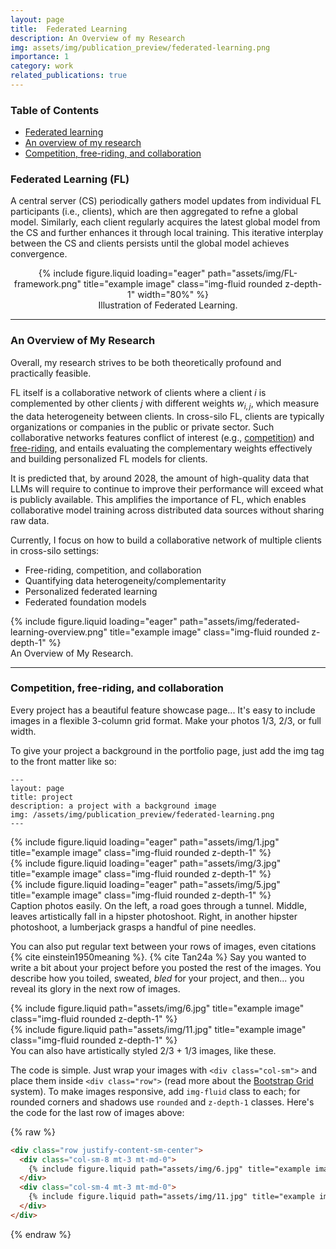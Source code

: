 ```yaml
---
layout: page
title:  Federated Learning
description: An Overview of my Research
img: assets/img/publication_preview/federated-learning.png
importance: 1
category: work
related_publications: true
---
```



### **Table of Contents**  
- [Federated learning](#FL)  
- [An overview of my research](#overview)
- [Competition, free-riding, and collaboration](#part1) 




### **Federated Learning (FL)**
<a id="FL"></a>  

A central server (CS) periodically gathers model updates from individual FL participants (i.e., clients), which are then aggregated to refne a global model. Similarly, each client regularly acquires the latest global model from the CS and further enhances it through local training. This iterative interplay between the CS and clients persists until the global model achieves convergence.

<div align="center">
<div class="row">
    <div class="col-sm mt-3 mt-md-0">
        {% include figure.liquid loading="eager" path="assets/img/FL-framework.png" title="example image" class="img-fluid rounded z-depth-1" width="80%" %}
    </div>
</div>
<div class="caption">
    Illustration of Federated Learning.
</div>
</div>

---

### **An Overview of My Research**
<a id="overview"></a>  

Overall, my research strives to be both theoretically profound and practically feasible. 



FL itself is a collaborative network of clients where a client $i$ is complemented by other clients $j$ with different weights $w_{i,j}$, which measure the data heterogeneity between clients. In cross-silo FL, clients are typically organizations or companies in the public or private sector. Such collaborative networks features conflict of interest (e.g., [competition](https://en.wikipedia.org/wiki/Coopetition)) and [free-riding](https://en.wikipedia.org/wiki/Free-rider_problem), and entails evaluating the complementary weights effectively and building personalized FL models for clients. 

It is predicted that, by around 2028, the amount of high-quality data that LLMs will require to continue to improve their performance will exceed what is publicly available. This  amplifies the importance of FL, which enables collaborative model training across distributed data sources without sharing raw data.


Currently, I focus on how to build a collaborative network of multiple clients in cross-silo settings:
<ul>
    <li>Free-riding, competition, and collaboration</li>
    <li>Quantifying data heterogeneity/complementarity</li>
    <li>Personalized federated learning</li>
    <li>Federated foundation models</li>
</ul>


<div class="row">
    <div class="col-sm mt-3 mt-md-0">
        {% include figure.liquid loading="eager" path="assets/img/federated-learning-overview.png" title="example image" class="img-fluid rounded z-depth-1" %}
    </div>
</div>
<div class="caption">
    An Overview of My Research.
</div>

---

### **Competition, free-riding, and collaboration**
<a id="part1"></a>  




Every project has a beautiful feature showcase page...
It's easy to include images in a flexible 3-column grid format.
Make your photos 1/3, 2/3, or full width.

To give your project a background in the portfolio page, just add the img tag to the front matter like so:

    ---
    layout: page
    title: project
    description: a project with a background image
    img: /assets/img/publication_preview/federated-learning.png
    ---

<div class="row">
    <div class="col-sm mt-3 mt-md-0">
        {% include figure.liquid loading="eager" path="assets/img/1.jpg" title="example image" class="img-fluid rounded z-depth-1" %}
    </div>
    <div class="col-sm mt-3 mt-md-0">
        {% include figure.liquid loading="eager" path="assets/img/3.jpg" title="example image" class="img-fluid rounded z-depth-1" %}
    </div>
    <div class="col-sm mt-3 mt-md-0">
        {% include figure.liquid loading="eager" path="assets/img/5.jpg" title="example image" class="img-fluid rounded z-depth-1" %}
    </div>
</div>
<div class="caption">
    Caption photos easily. On the left, a road goes through a tunnel. Middle, leaves artistically fall in a hipster photoshoot. Right, in another hipster photoshoot, a lumberjack grasps a handful of pine needles.
</div>


You can also put regular text between your rows of images, even citations {% cite einstein1950meaning %}. {% cite Tan24a %}
Say you wanted to write a bit about your project before you posted the rest of the images.
You describe how you toiled, sweated, _bled_ for your project, and then... you reveal its glory in the next row of images.

<div class="row justify-content-sm-center">
    <div class="col-sm-8 mt-3 mt-md-0">
        {% include figure.liquid path="assets/img/6.jpg" title="example image" class="img-fluid rounded z-depth-1" %}
    </div>
    <div class="col-sm-4 mt-3 mt-md-0">
        {% include figure.liquid path="assets/img/11.jpg" title="example image" class="img-fluid rounded z-depth-1" %}
    </div>
</div>
<div class="caption">
    You can also have artistically styled 2/3 + 1/3 images, like these.
</div>

The code is simple.
Just wrap your images with `<div class="col-sm">` and place them inside `<div class="row">` (read more about the <a href="https://getbootstrap.com/docs/4.4/layout/grid/">Bootstrap Grid</a> system).
To make images responsive, add `img-fluid` class to each; for rounded corners and shadows use `rounded` and `z-depth-1` classes.
Here's the code for the last row of images above:

{% raw %}

```html
<div class="row justify-content-sm-center">
  <div class="col-sm-8 mt-3 mt-md-0">
    {% include figure.liquid path="assets/img/6.jpg" title="example image" class="img-fluid rounded z-depth-1" %}
  </div>
  <div class="col-sm-4 mt-3 mt-md-0">
    {% include figure.liquid path="assets/img/11.jpg" title="example image" class="img-fluid rounded z-depth-1" %}
  </div>
</div>
```

{% endraw %}
